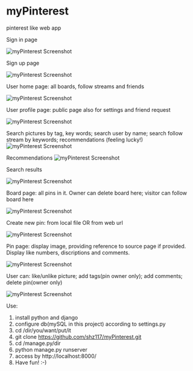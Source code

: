 myPinterest
===========

pinterest like web app

Sign in page

![myPinterest Screenshot](https://raw.github.com/shz117/myPinterest/master/login.png)

Sign up page

![myPinterest Screenshot](https://raw.github.com/shz117/myPinterest/master/signup.png)

User home page: all boards, follow streams and friends

![myPinterest Screenshot](https://raw.github.com/shz117/myPinterest/master/userpage.png)

User profile page: public page also for settings and friend request

![myPinterest Screenshot](https://raw.github.com/shz117/myPinterest/master/userprofile.png)

Search pictures by tag, key words; search user by name; search follow stream by keywords; recommendations (feeling lucky!)
![myPinterest Screenshot](https://raw.github.com/shz117/myPinterest/master/search.png)

Recommendations
![myPinterest Screenshot](https://raw.github.com/shz117/myPinterest/master/recommend.png)

Search results

![myPinterest Screenshot](https://raw.github.com/shz117/myPinterest/master/searchresult.png)

Board page: all pins in it. Owner can delete board here; visitor can follow board here

![myPinterest Screenshot](https://raw.github.com/shz117/myPinterest/master/boardpage.png)

Create new pin: from local file OR from web url

![myPinterest Screenshot](https://raw.github.com/shz117/myPinterest/master/newpin.png)

Pin page: display image, providing reference to source page if provided. Display like numbers, discriptions and comments.

![myPinterest Screenshot](https://raw.github.com/shz117/myPinterest/master/pinpage_picture_tags_description_likes.png)

User can: like/unlike picture; add tags(pin owner only); add comments; delete pin(owner only)

![myPinterest Screenshot](https://raw.github.com/shz117/myPinterest/master/pinpage_comments.png)

Use:

1. install python and django
2. configure db(mySQL in this project) according to settings.py 
3. cd /dir/you/want/put/it 
4. git clone https://github.com/shz117/myPinterest.git
5. cd /manage.py/dir
6. python manage.py runserver
7. access by http://localhost:8000/
8. Have fun! :-)
